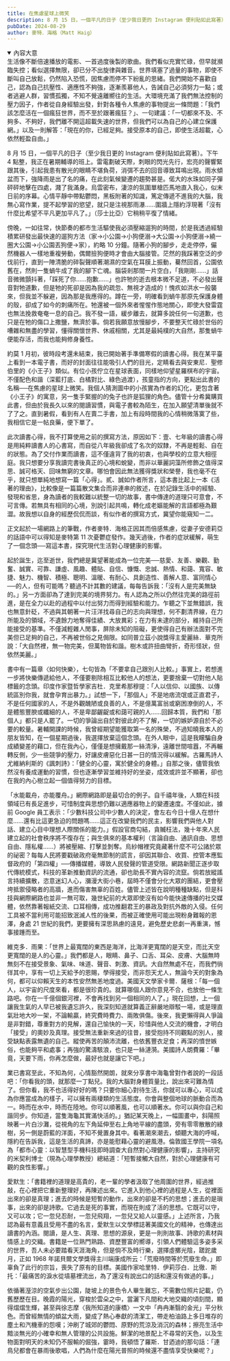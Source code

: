 ```yaml
---
title: 在焦慮星球上微笑
description: 8 月 15 日，一個平凡的日子（至少我日更的 Instagram 便利貼如此寫著）。下午 4 點整，我正在暑期輔導的班上。雷電劃破天際……
pubDate: 2024-08-29
author: 麥特．海格（Matt Haig）
---
```


<details open>
    <summary>內容大意</summary>
    生活像不斷倍速播放的電影、一首過度後製的歌曲。我們看似充實忙碌，但早就瀕臨失控；看似選擇無限，卻已分不出旋律與雜音。世界填塞了過量的事物，即使不斷叫自己放鬆，仍然陷入恐慌，因焦慮而停不下紛亂的思緒。我們開始不喜歡自己，認為自己抗壓性、適應性不夠強，逐漸羨慕他人，告誡自己必須努力一點；或者逃避人群，習慣孤獨，不知不覺遠離嚮往的生活。大環境充滿了我們無法控制的壓力因子，作者從自身經驗出發，針對各種令人焦慮的事物提出一條問題：「我們該怎麼活在一個瘋狂世界，而不至於跟著瘋狂？」、一句建議：「一切都來不及、不夠多、不夠好，我們離不開這超載失速的世界，但我們可以為自己的心建立保護網。」以及一則解答：「現在的你，已經足夠。接受原本的自己，即使生活超載，心依然輕盈自由。」
</details>

8 月 15 日，一個平凡的日子（至少我日更的 Instagram 便利貼如此寫著）。下午 4 點整，我正在暑期輔導的班上。雷電劃破天際，刺眼的閃光先行，宏亮的聲響緊跟其後，引起我患有散光的眼睛不堪負荷，消弭不去的回音導致耳鳴出現。雨水傾盆而下，強降雨是出了名的痛，在此刻氣候變遷的趨勢甚是。偌大的水珠如同子彈砰砰地擊在四處，濺了我滿身。烏雲密布，淒涼的氛圍單槍匹馬地直入我心，似末日前的序幕。心情平靜中帶點鬱悶，黑板附著的知識，篤定傳遞不進我的大腦，我無心寫作業，提不起學習的慾望，就只是注視那雨瀑……圍牆上隱約浮現著「沒有什麼比希望不平凡更加平凡了。」（莎士比亞）它稍稍平復了情緒。

傍晚，一如往常，快節奏的都市生活驅使我必須壓縮遛狗的時間，於是我透過經驗積累研發出最快速的遛狗方法（家→小公園→小狗便溺→大公園→小狗便溺→繞一圈大公園→小公園丟狗便→家），約略 10 分鐘。隨著小狗的腳步，走走停停，儼然機器人一樣地重複勞動，偶爾撿狗便時才會由大腦接管。茫然的我踩著空泛的步伐前行，直到一陣清脆的碎裂聲順著潮濕的空氣在耳膜上振動，驀然回首，公園依舊在，然則一隻蝸牛成了我的腳下亡魂。腦袋剎那間一片空白，「我剛剛……」話音微微顫抖著，「踩死了你……抱歉……」也許牠的逝去根本微不足道，不必發出聲音對牠道歉，但是牠的死卻是因為我的疏忽、無視才造成的！愧疚如洪水一般襲來，但我並不躲避，因為那是我應得的。蹲在一旁，明確看到蝸牛那原先保護身體的殼，卻成了如今的刺痛所在。牠還被一個外來者惺惺作態地關心，即使大發雷霆也無法挽救奄奄一息的自己。我不發一語，緩步離去，就算多說任何一句道歉，也只是在牠的傷口上撒鹽，無濟於事。倘若我願意放慢腳步，不要整天忙碌於世俗的嘈雜和無盡的學習，懂得關懷世界、休戚相關，尤其是最純樸的大自然，那隻蝸牛便能存活，而我也能夠修身養性。

約莫 1 月初，彼時段考還未結束，我已開始著手準備寒假的讀書心得。我在某平臺上看到一本電子書，而好的封面往往能吸引人們的目光，定睛看去與安東尼．聖修伯里的《小王子》類似。有位小孩佇立在星球表面，同樣地仰望星羅棋布的宇宙。不僅配色和諧（深藍打底、白橘對比、綠色過渡），孩童指的方向，更點出此書的名稱──在焦慮的星球上微笑。我個人猜測圖中的小孩實為作者的幻化，更包含著《小王子》的寓意，另一隻手緊握的的兔子也許是狐狸的角色。儘管十分希冀購買此書，但由於我長久以來的閱讀習慣，與電子書較為陌生，在加入願望清單後就不了了之。直到暑假，看到有人在賣二手書，加上有段時間我的心情稍微落寞了些，我相信它是一帖良藥，便下單了。

此次讀書心得，我不打算使用之前的撰寫方法，原因如下：壹、七年級的讀書心得是用純粹讀書人的心書寫，而自從八年級我卻成了名次的奴隸，不再是輕鬆、自在的狀態。為了交付作業而讀書，這不僅違背了我的初衷，也與學校的立意大相徑庭。我只想要分享我讀完書後真正的心境和蛻變，而非以華麗詞藻所修飾之值得深思、誠可格天、回味無窮的文章。哪怕會因此無法獲得獎狀和榮譽，我也毫不在乎，就只想單純地想寫一篇「心得」。貳、誠如作者所言，這本書比起上一本《活著的理由》，比較像是一篇篇散文集合而非連串的敘述，在於記錄生活中的經驗、發現和省思，身為讀者的我較難以統整一切的故事，書中傳達的道理只可意會，不可言傳。若無具有相同的心境，別說引起共鳴，轉化成老嫗能解的言語都極為艱澀。故我想以自身的經歷侃侃而談，有似作者的撰寫方式，冀望你能窺知一二。

正文起於一場網路上的筆戰，作者麥特．海格正因其而倍感焦慮，從妻子安德莉亞的話語中可以得知是麥特第 11 次憂鬱症發作。幾天過後，作者的症狀緩解，萌生了一個念頭──寫這本書，探究現代生活對心理健康的影響。

起於誕生，迄至逝世，我們總是冀望著能成為一位完美──慈愛、友善、樂觀、勤奮、誠實、可靠、謙虛、風趣、體貼、自信、慷慨、忠誠、熱情、和藹、寬容、敏捷、魅力、機智、積極、聰明、溫暖、有耐心、具創造性、善解人意、富同情心──的人，但有可能嗎？聽過不計其數的建議，每每告訴我：「沒有人是完美無缺的。」另一方面卻為了達到完美的境界努力。有人認為之所以仍然往完美的路徑前進，是在全力以赴的過程中以付出努力而得到經驗和能力。乍聽之下並無錯誤，我也無意針砭，不過與其朝著一片汪洋找尋自己的志向與理想，何不劃清界線，在力所能及的領域，不遺餘力地奪得佳績、大放異彩；在力有未逮的部分，維持自己所能接受的基準。不僅減輕雜人閒事，屏除未知的阻礙，更使得自己有辦法面對不完美但已足夠的自己，不再被世俗之見侷限。如同普立茲小說獎得主愛麗絲．華克所說：「大自然裡，無一物完美，但萬物皆和諧。樹木或許扭曲彎折，奇形怪狀，但依然美麗。」

書中有一篇章〈如何快樂〉，七句皆為「不要拿自己跟別人比較。」事實上，若想進一步將快樂傳遞給他人，不僅要剔除相互比較他人的想法，更要捨棄一切對他人貼標籤的念頭。印度作家暨哲學家吉杜．克里希那穆提：「人以信仰、以國族、以傳統區別你我，就會孕育出暴力。」試想一下，「那個人」不是地痞流氓或正直君子，不是任何國家的人，不是外觀醜陋或良善的人，不是億萬富翁或窮困潦倒的人，不是體態豐腴或纖細的人，不是卑鄙齷齪或和藹可親的人……回歸本質，我們和「那個人」都只是人罷了。一切的爭論出自於對彼此的不了解，一切的嫉妒源自於不必要的較量。暑輔開課的時候，我曾經期望能獲取第一名的殊榮，不過知曉我本人的朋友皆知，在一個星期過後，我選擇放棄這個念頭。在外人眼中，這是我矇騙自身成績變差的藉口，但在我內心，僅僅是想擁戴那一絲清淨，遠離世間喧囂，不再輾轉反側，少一些競爭的壓力，好讓皮膚惡化日甚一日的情況得以緩解。古羅馬詩人尤維納利斯的《諷刺詩》：「健全的心靈，寓於健全的身體。」自那之後，儘管我依然沒有養成運動的習慣，但也逐漸學習並維持好的坐姿，成效或許並不顯著，卻也在我的內心樹立起一個值得努力的目標。

「水能載舟，亦能覆舟。」網際網路即是最切合的例子。自千禧年後，人類在科技領域已有長足進步，可惜制度與思想仍難以適應器物上的變遷速度。不僅如此，據前 Google 員工表示：「少數科技公司中少數人的決定，會左右今日十億人在想什麼……還有比這更急迫的問題嗎……這正在改變我們的民主，影響我們與他人對話、建立心目中理想人際關係的能力。」假設官商勾結，貪贓枉法，幾十年來人民建立起的社會秩序將不復存在；與生俱來的基本權利（言論自由、通訊自由、思想自由、隱私權……）將被壓縮、打擊並剝奪。烏紗帽裡究竟藏著什麼不可公諸於眾的祕密？每每人民將要戳破政府毫無節制的謊言，卻因其聯合、收買、控管本應監督政府的「第四權」──傳播媒體，導致人民發聲的管道受限。網路新聞正逐步取代傳統模式，科技的革新推動資訊的流通，卻也助長不實內容的流竄。倘若放縱謠言持續擴散，恣意迷幻人心，瀰漫大街小巷，屆時不僅會分化大眾的團結，更會壓垮抵禦侵略者的高牆，進而傷害無辜的百姓。儘管上述皆在說明種種缺點，但是科技與網際網路也並非一無可取，幾世紀前的大眾即使沒有如今能快速傳播的社交媒體，依然靠著報紙交流、口耳相傳，成功推翻君王的暴政及對抗外敵的入侵。任何工具被不當利用可能招致泯滅人性的後果，而被正確使用可能出現粉身難報的恩澤，身處 21 世紀的我們，更要擁有深思熟慮的遠見，避免歷史悲劇一再重演，憾事接踵而至。

維克多．雨果：「世界上最寬闊的東西是海洋，比海洋更寬闊的是天空，而比天空更寬闊的是人的心靈。」我們都是人，眼睛、鼻子、口舌、耳朵、皮膚、大腦無時無刻不在接受景象、氣味、味道、聲音、刺激、資訊。大自然無處不在，而我們徜徉其中，享有一切上天給予的恩賜，學得接受，而非怨天尤人，無論今天的對象為何，都可以仰賴天生的本性安然無恙地度過。美國天文學家卡爾．薩根：「每一個人，以宇宙的尺度來看，都是很珍貴的。就算哪個人跟你意見不合，也放他一條生路吧。你在一千億個銀河裡，不會再找到另一個相同的人了。」現在回想，上一個讓我生氣的人早已被我遺忘許久，我深刻知道就算義正辭嚴地辯駁一場，或是理直氣壯地大吵一架，不論輸贏，終究費時費力、兩敗俱傷。後來，我更懶得與人爭論是非對錯，尊重對方的見解，還自己愉快的一天，珍惜與他人交流的機會，才明白「接受」的奧妙及真理。接受無法重新來過的往昔，接受抱持不同觀點的別人，接受缺點表露無遺的自己。縱使再苦的顛沛流離，也依舊豐衣足食；再深的憤世嫉俗，也能夠平和處事；再強的驚濤駭浪，也只是一絲漣漪。美國詩人朗費羅：「畢竟，天要下雨，你再怎麼做，最好也就是讓它下吧。」

業已書寫至此，不知為何，心情豁然開朗，就來分享書中海龜曾對作者說的一段話吧：「你看我的頭，就那麼一丁點兒。我的大腦對身體質量比，說出來可難為情了。但你看，我不也活得好好的嗎？只要你細心對待生活，你就可以專心，可以成為你應當成為的樣子，可以擁有兩棲類的生活態度。你會與整個地球的脈動合而為一。時而在水中，時而在陸地。你可以順著風，也可以順著水。你可以與你自己和諧同步。你知道，當隻海龜其實滿快活的。」猶記某天晚上，一幅圖畫中，斜陽照映著一片白沙灘，從視角的左下角延伸至右上角地平線的盡頭，旁有零零散散的綠樹，另一側是蔚藍的洋面，不知不覺置身其中。看著潮來潮去，傾聽大海的呼喊，隱約在告訴我，這是生活的真諦，亦是能慰藉心靈的避風港。倫敦國王學院一項名為「都市心靈：以智慧型手機科技即時調查大自然對心理健康的影響」，主持研究的米契利博士（現為心理學教授）總結道：「短暫接觸大自然，對於心理健康有可觀的良性影響。」

愛默生：「書籍裡的道理是高貴的，老一輩的學者汲取了他周圍的世界，經過推敲，在心裡把它重新整理好，再陳述出來。它進入到他心裡的過程是人生，從裡面出來的卻是真理；進去的時候是短暫的動作，出來的卻是不朽的思想；進去的是瑣事，出來的卻是詩歌。它過去是死的事實，而現在則成了活的思想。它既可以守，又可以攻；它一忽兒忍耐，一忽兒飛翔，一忽兒又給人以靈感。」上述所言，乃我認為最有意義且受用不盡的名言，愛默生以文學標誌著美國文化的精神，也傳達出讀書的內涵。閱讀，是人生、真理、思想的源泉，更是一則則故事、詩歌的素材與情感上的交織。書籍是一位熟門熟路、資歷豐富的嚮導，引領人們體驗這多姿多采的世界，吾人未必要踏看天涯海角，但是倘不及時行樂，選擇虛擲光陰，蹉跎歲月，正如 1968 年諾貝爾文學獎得主川端康成所云：「荒廢時間等於荒廢生命。」即辜負了此行的宗旨，喪失了原有的目標。美國作家哈里特．伊莉莎白．比徹．斯托：「最痛苦的淚水從墳墓裡流出，為了還沒有說出口的話和還沒有做過的事。」

依循著溼涼的空氣步出公園，陡坡上的景色令人畢生難忘，不需數位照片記載，仍舊歷歷在目。晚霞的陽光，穿梭於雲朵之中，當灑下凡間和大地交織的頃刻間，顯得熠熠生輝，甚至與徐志摩〈我所知道的康橋〉一文中「冉冉漸翳的金光」平分秋色。而曾經無情的傾盆大雨，變成了熱心奉獻的清潔工，帶走柏油路上多日堆存的塵土和汽機車的怨嘆；沖刷了城郊的鬱悶、原野的荒涼及消沉的森林；擦亮生活中黯淡無光的小確幸和無人管理的公共設施。鮮潔的地景配上不尋常的天色，以及生物面對明天的未知仍不服輸的倔強，霎時，我頓悟了羅斯．甘迺迪的那句話：「連鳥兒都會在暴雨後歌唱，人們為什麼在陽光普照的時候還不盡情享受快樂呢？」
